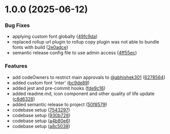 # 1.0.0 (2025-06-12)


### Bug Fixes

* applying custom font globally ([49fc9da](https://github.com/abhishek301/simple-component-library/commit/49fc9da6acf4c1af471ef434934bc2ea2b93b75f))
* replaced rollup url plugin to rollup copy plugin was not able to bundle fonts with build ([2e0adce](https://github.com/abhishek301/simple-component-library/commit/2e0adcef40d6e34fdf7cbb3c9726af4c5cfd031b))
* semantic release config file to use admin access ([4ff55ec](https://github.com/abhishek301/simple-component-library/commit/4ff55ec4afaac744b19053c52b2f3ff376fb4294))


### Features

* add codeOwners to restrict main approvals to [@abhishek301](https://github.com/abhishek301) ([6278564](https://github.com/abhishek301/simple-component-library/commit/62785641a7456b7f915fb72f9bb16ba584d449ed))
* added custom font 'inter' ([bc9de89](https://github.com/abhishek301/simple-component-library/commit/bc9de89c5fb8ef7902009627227ce09cdca72c04))
* added jest and pre-commit hooks ([fde9c16](https://github.com/abhishek301/simple-component-library/commit/fde9c16c2e02d4353f6d206680bcf638ecbbcc31))
* added readme.md, icon component and other quality of life update ([c8d6328](https://github.com/abhishek301/simple-component-library/commit/c8d6328abd7f842087f4f326580fd4c9812ca269))
* added semantic release to project ([50f8579](https://github.com/abhishek301/simple-component-library/commit/50f85793e4cff48b83a02934f484f89d4b2d2ac3))
* codebase setup ([7543297](https://github.com/abhishek301/simple-component-library/commit/7543297641c56f08bda7f623a81fed6a605b4275))
* codebase setup ([930b728](https://github.com/abhishek301/simple-component-library/commit/930b728f4e32b586a929aa56e21c5e2fe70f0fe8))
* codebase setup ([a4b80e6](https://github.com/abhishek301/simple-component-library/commit/a4b80e6a4645d630a06a5eea3d9fbc0033babdee))
* codebase setup ([a8c5038](https://github.com/abhishek301/simple-component-library/commit/a8c5038e596d30f7604c5f582096ae3cad522a9c))
